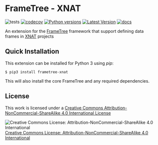# FrameTree - XNAT
![tests](https://github.com/arcanaframework/frametree-xnat/actions/workflows/tests.yml/badge.svg)
[![codecov](https://codecov.io/gh/arcanaframework/frametree-xnat/branch/main/graph/badge.svg?token=UIS0OGPST7)](https://codecov.io/gh/arcanaframework/frametree-xnat)
[![Python versions](https://img.shields.io/pypi/pyversions/frametree-xnat.svg)](https://pypi.python.org/pypi/frametree-xnat/)
[![Latest Version](https://img.shields.io/pypi/v/frametree-xnat.svg)](https://pypi.python.org/pypi/frametree-xnat/)
[![docs](https://github.com/ArcanaFramework/arcana/actions/workflows/docs.yml/badge.svg)](https://arcanaframework.github.io/arcana)

An extension for the [FrameTree](http://arcanaframework.github.io/framtree) framework that support defining data frames in [XNAT](https://xnat.org) projects

## Quick Installation

This extension can be installed for Python 3 using *pip*:

```
$ pip3 install frametree-xnat
```

This will also install the core FrameTree and any required dependencies.

## License

This work is licensed under a [Creative Commons Attribution-NonCommercial-ShareAlike 4.0 International License](http://creativecommons.org/licenses/by-nc-sa/4.0/)

![Creative Commons License: Attribution-NonCommercial-ShareAlike 4.0 International](https://i.creativecommons.org/l/by-nc-sa/4.0/88x31.png)
  [Creative Commons License: Attribution-NonCommercial-ShareAlike 4.0 International](http://creativecommons.org/licenses/by-nc-sa/4.0/)
